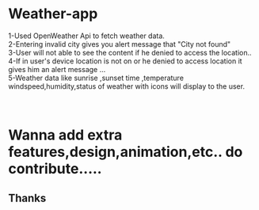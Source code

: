 # Weather-app

1-Used OpenWeather Api to fetch weather data.<br>
2-Entering invalid city gives you alert message that "City not found"<br>
3-User will not able to see the content if he denied to access the location..<br>
4-If in user's device location is not on or he denied to access location it gives him an alert message ...<br>
5-Weather data like sunrise ,sunset time ,temperature windspeed,humidity,status of weather with icons will display to the user.<br><br><br>



# Wanna add extra features,design,animation,etc.. do contribute.....
## Thanks
